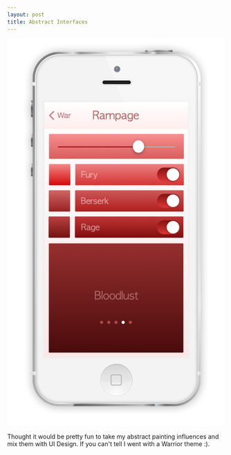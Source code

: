 ```yaml
---
layout: post
title: Abstract Interfaces
---
```


![rageUIimage](/images/RageUI.png)

Thought it would be pretty fun to take my abstract painting influences and mix them with UI Design.
If you can't tell I went with a Warrior theme :).
